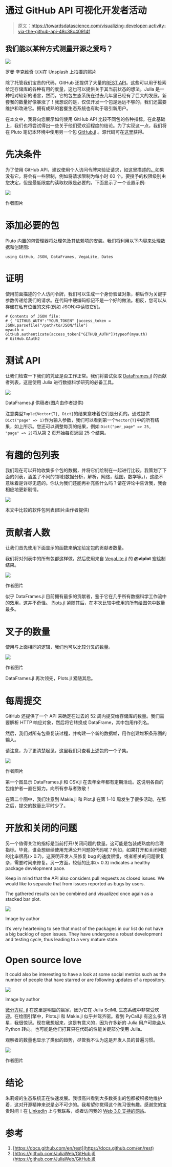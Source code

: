 # 通过 GitHub API 可视化开发者活动

> 原文：<https://towardsdatascience.com/visualizing-developer-activity-via-the-github-api-48c38c40914f>

## 我们能以某种方式测量开源之爱吗？

![](img/b28fc0b177c3e575f2bcf74f674ccc82.png)

罗曼·辛克维奇·🇺🇦在 [Unsplash](https://unsplash.com?utm_source=medium&utm_medium=referral) 上拍摄的照片

除了托管我们宝贵的代码，GitHub 还提供了大量的[REST API](https://docs.github.com/en/rest)。这些可以用于检索给定存储库的各种有用的度量，这也可以提供关于其当前状态的想法。Julia 是一种相对较新的语言，然而，它的包生态系统在过去几年里已经有了巨大的发展。新套餐的数量好像暴涨了！我想说的是，仅仅开发一个包是远远不够的，我们还需要维护和改进它。拥有成熟的套餐生态系统也有助于吸引新用户。

在本文中，我将向您展示如何使用 GitHub API 比较不同包的各种指标。在此基础上，我们也将尝试得出一些关于他们受欢迎程度的结论。为了实现这一点，我们将在 Pluto 笔记本环境中使用另一个包 [GitHub.jl](https://github.com/JuliaWeb/GitHub.jl) 。源代码可在[这里](https://github.com/vnegi10/GitHub_data_analysis)获得。

# 先决条件

为了使用 GitHub API，建议使用个人访问令牌来验证请求，如这里描述的[。](https://docs.github.com/en/authentication/keeping-your-account-and-data-secure/creating-a-personal-access-token)如果没有它，将会有一些限制，例如将请求限制为每小时 60 个。要授予的权限级别由您决定，但是最低限度的读取权限是必要的。下面显示了一个设置示例:

![](img/f3b0741a5f49b4c9d75a68ee58c805fc.png)

作者图片

# 添加必要的包

Pluto 内置的包管理器将处理包及其依赖项的安装。我们将利用以下内容来处理数据和创建图:

```
using GitHub, JSON, DataFrames, VegaLite, Dates
```

# 证明

使用前面描述的个人访问令牌，我们可以生成一个身份验证对象，稍后作为关键字参数传递给我们的请求。在代码中硬编码标记不是一个好的做法。相反，您可以从存储在私有位置的文件(例如 JSON)中读取它们。

```
# Contents of JSON file: 
# { "GITHUB_AUTH":"YOUR_TOKEN" }access_token = JSON.parsefile("/path/to/JSON/file")
myauth = GitHub.authenticate(access_token["GITHUB_AUTH"])typeof(myauth)
# GitHub.OAuth2
```

# 测试 API

让我们检查一下我们的凭证是否工作正常。我们将尝试获取 [DataFrames.jl](https://github.com/JuliaData/DataFrames.jl) 的贡献者列表，这是使用 Julia 进行数据科学研究的必备工具。

![](img/e804b03738f52c2b980d777c480f20e0.png)

DataFrames.jl 供稿者(图片由作者提供)

注意类型`Tuple{Vector{T}, Dict}`的结果意味着它们是分页的。通过提供`Dict("page" => 1)`作为输入参数，我们可以看到第一个`Vector{T}`中的所有结果，如上所示。您还可以调整每页的结果，例如:`Dict("per_page" => 25, "page" => 2)`将从第 2 页开始每页返回 25 个结果。

# 有趣的包列表

我们现在可以开始收集多个包的数据，并将它们绘制在一起进行比较。我策划了下面的列表，涵盖了不同的领域(数据分析，解析，网络，绘图，数学等。)，这绝不意味着是详尽无遗的。你认为我们还能再补充些什么吗？请在评论中告诉我，我会相应地更新剧情。

![](img/07310677d63362f37bf63341b557a425.png)

本文中比较的软件包列表(图片由作者提供)

# 贡献者人数

让我们首先使用下面显示的函数来确定给定包的贡献者数量。

我们将对列表中的所有包都这样做，然后使用来自 [VegaLite.jl](https://github.com/queryverse/VegaLite.jl) 的 **@vlplot** 宏绘制结果。

![](img/bde1d433f61da95ce86d2b4d3e52d9c9.png)

作者图片

似乎 DataFrames.jl 目前拥有最多的贡献者，鉴于它在几乎所有数据科学工作流中的效用，这并不奇怪。 [Plots.jl](https://github.com/JuliaPlots/Plots.jl) 紧随其后，在本次比较中使用的所有绘图包中数量最多。

# 叉子的数量

使用与上面相同的逻辑，我们也可以比较分叉的数量。

![](img/6d0d2f1fb29604810c96b17752c633b0.png)

作者图片

DataFrames.jl 再次领先，Plots.jl 紧随其后。

# 每周提交

GitHub 还提供了一个 API 来确定在过去的 52 周内提交给存储库的数量。我们需要解析 HTTP 响应对象，然后将它转换成 DataFrame，其中包用作列名。

然后，我们对所有包重复该过程，并构建一个新的数据帧，用作创建堆积条形图的输入。

请注意，为了更清楚起见，这里我们只查看上述包的一个子集。

![](img/1c34114f479ac904d71c6a3fb9b6626e.png)

作者图片

第一个图显示 DataFrames.jl 和 CSV.jl 在去年全年都有定期活动。这说明各自的包维护者一直在努力。向所有参与者致敬！

在第二个图中，我们注意到 Makie.jl 和 Plot.jl 在第 1–10 周发生了很多活动。在那之后，提交的数量比平时少了。

# 开放和关闭的问题

另一个值得关注的指标是当前打开/关闭问题的数量。这可能是包装成熟度的合理指标。毕竟，谁会想继续使用充满公开问题的代码呢？例如，如果打开和关闭问题的比率很高(> 0.7)，这表明开发人员修复 bug 的速度很慢，或者相关的问题很复杂，需要时间来修复。另一方面，较低的比率(< 0.3) indicates a healthy package development pace.

Keep in mind that the API also considers pull requests as closed issues. We would like to separate that from issues reported as bugs by users.

The gathered results can be combined and visualized once again as a stacked bar plot.

![](img/f47c6b26f498dcc86b2798f23d90f8dd.png)

Image by author

It’s very heartening to see that most of the packages in our list do not have a big backlog of open issues. They have undergone a robust development and testing cycle, thus leading to a very mature state.

# Open source love

It could also be interesting to have a look at some social metrics such as the number of people that have starred or are following updates of a repository.

![](img/238eb1eb3dde805f6956f6b17c41eefc.png)

Image by author

[微分方程. jl](https://github.com/SciML/DifferentialEquations.jl) 在这里是明显的赢家，因为它在 Julia SciML 生态系统中非常受欢迎。在绘图引擎中，Plots.jl 和 Makie.jl 似乎并驾齐驱。看到 PyCall.jl 有这么多明星，我很惊讶。现在我想起来，这是有意义的，因为许多新的 Julia 用户可能会从 Python 转向。也可能是他们打算只在代码的性能关键部分使用 Julia。

观察者的数量也显示了类似的趋势，尽管我不认为这是开发人员的普遍习惯。

![](img/fc70ef7958fad27b738a49caed140b92.png)

作者图片

# 结论

朱莉娅的生态系统正在快速发展。我很高兴看到大多数突出的包都被积极地维护着，这对开源精神来说是必不可少的。我希望你觉得这个练习很有趣。感谢您的宝贵时间！在 [LinkedIn](https://www.linkedin.com/in/negivikas/) 上与我联系，或者访问我的 [Web 3.0 支持的网站](https://vikasnegi.eth.link/)。

# 参考

1.  [https://docs.github.com/en/rest](https://docs.github.com/en/rest)
2.  [https://github.com/JuliaWeb/GitHub.jl](https://github.com/JuliaWeb/GitHub.jl)